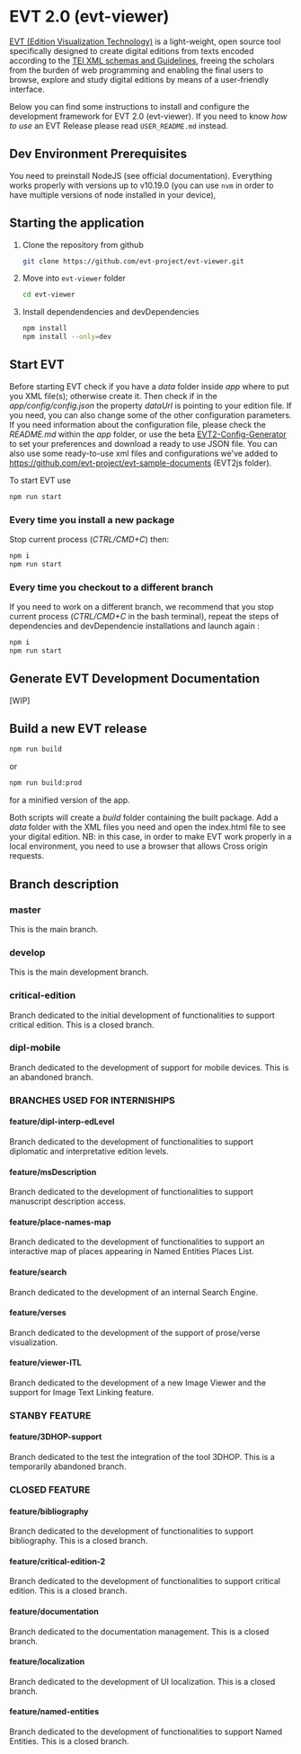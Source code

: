 # EVT 2.0 (evt-viewer)
[EVT (Edition Visualization Technology)](http://evt.labcd.unipi.it/) is a light-weight, open source tool specifically designed to create digital editions from texts encoded according to the [TEI XML schemas and Guidelines](http://www.tei-c.org/Guidelines/P5/), freeing the scholars from the burden of web programming and enabling the final users to browse, explore and study digital editions by means of a user-friendly interface.

Below you can find some instructions to install and configure the development framework for EVT 2.0 (evt-viewer).
If you need to know *how to use* an EVT Release please read `USER_README.md` instead.

## Dev Environment Prerequisites

You need to preinstall NodeJS (see official documentation). 
Everything works properly with versions up to v10.19.0 (you can use `nvm` in order to have multiple versions of node installed in your device),

## Starting the application
1. Clone the repository from github
    ```bash
    git clone https://github.com/evt-project/evt-viewer.git
    ```
2. Move into `evt-viewer` folder
    ```bash
    cd evt-viewer
    ```

3. Install dependendencies and devDependencies
    ```bash
    npm install
    npm install --only=dev
    ```

## Start EVT

Before starting EVT check if you have a *data* folder inside *app* where to put you XML file(s); otherwise create it. Then check if in the *app/config/config.json* the property *dataUrl* is pointing to your edition file. If you need, you can also change some of the other configuration parameters.
If you need information about the configuration file, please check the *README.md* within the *app* folder, or use the beta [EVT2-Config-Generator](http://evt.labcd.unipi.it/evt2-config/) to set your preferences and download a ready to use JSON file.
You can also use some ready-to-use xml files and configurations we've added to https://github.com/evt-project/evt-sample-documents (EVT2js folder).

To start EVT use
``` bash
npm run start
```

### Every time you install a new package
Stop current process (*CTRL/CMD+C*) then:
```bash
npm i
npm run start
```

### Every time you checkout to a different branch
If you need to work on a different branch, we recommend that you stop current process (*CTRL/CMD+C* in the bash terminal), repeat the steps of dependencies and devDependencie installations and launch again :
```bash
npm i 
npm run start
```

## Generate EVT Development Documentation

[WIP]

## Build a new EVT release
``` bash
npm run build
```
or 
```bash
npm run build:prod
```
for a minified version of the app.

Both scripts will create a *build* folder containing the built package.
Add a *data* folder with the XML files you need and open the index.html file to see your digital edition.
NB: in this case, in order to make EVT work properly in a local environment, you need to use a browser that allows Cross origin requests.

## Branch description

### master
This is the main branch.

### develop
This is the main development branch.

### critical-edition
Branch dedicated to the initial development of functionalities to support critical edition.
This is a closed branch.

### dipl-mobile
Branch dedicated to the development of support for mobile devices.
This is an abandoned branch.

### BRANCHES USED FOR INTERNISHIPS
#### feature/dipl-interp-edLevel
Branch dedicated to the development of functionalities to support diplomatic and interpretative edition levels.

#### feature/msDescription
Branch dedicated to the development of functionalities to support manuscript description access.

#### feature/place-names-map
Branch dedicated to the development of functionalities to support an interactive map of places appearing in Named Entities Places List.

#### feature/search
Branch dedicated to the development of an internal Search Engine.

#### feature/verses
Branch dedicated to the development of the support of prose/verse visualization.

#### feature/viewer-ITL
Branch dedicated to the development of a new Image Viewer and the support for Image Text Linking feature.

### STANBY FEATURE
#### feature/3DHOP-support
Branch dedicated to the test the integration of the tool 3DHOP.
This is a temporarily abandoned branch.

### CLOSED FEATURE
#### feature/bibliography
Branch dedicated to the development of functionalities to support bibliography.
This is a closed branch.

#### feature/critical-edition-2
Branch dedicated to the development of functionalities to support critical edition.
This is a closed branch.

#### feature/documentation
Branch dedicated to the documentation management.
This is a closed branch.

#### feature/localization
Branch dedicated to the development of UI localization.
This is a closed branch.

#### feature/named-entities
Branch dedicated to the development of functionalities to support Named Entities.
This is a closed branch.
